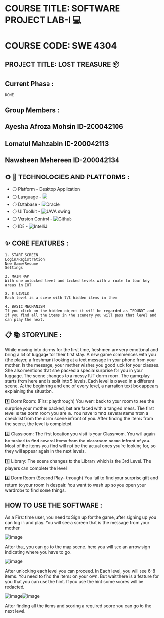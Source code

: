 
# COURSE TITLE: SOFTWARE PROJECT LAB-I :computer:
# COURSE CODE: SWE 4304
## PROJECT TITLE: LOST TREASURE  :package:

## Current Phase :
```
DONE
```

## Group Members :
 ## Ayesha Afroza Mohsin  ID-200042106

 ## Lomatul Mahzabin ID-200042113

 ## Nawsheen Mehereen ID-200042134

 

## :gear: :wrench: TECHNOLOGIES AND PLATFORMS :
* :white_circle:  Platform   - Desktop Application
* :white_circle:  Language   -  ![](https://img.shields.io/badge/Java-ED8B00?style=for-the-badge&logo=java&logoColor=white)
* :white_circle:  Database   - ![Oracle](https://img.shields.io/badge/Oracle-F80000?style=for-the-badge&logo=Oracle&logoColor=white)
* :white_circle:  UI Toolkit - ![JAVA swing](https://img.shields.io/badge/JAVASwing-0082C9?style=for-the-badge&logo=Ne&logoColor=brightgreen)
* :white_circle:  Version Control - ![Github](https://img.shields.io/badge/GitHub-108000?style=for-the-badge&logo=github&logoColor=white)
* :white_circle:  IDE        - ![IntelliJ](https://img.shields.io/badge/IntelliJ_IDEA-000000.svg?style=for-the-badge&logo=intellij-idea&logoColor=white)


 


 ##  :sparkles: CORE FEATURES : 
 ```
 1. START SCREEN
 Login/Registration
 New Game/Resume 
 Settings
 ```
 ```
 2. MAIN MAP
 With one unlocked level and Locked levels with a route to tour key areas in IUT
 ```
 ```
 3. 5 LEVELS
 Each level is a scene with 7/8 hidden items in them
 ```
 ```
 4. BASIC MECHANISM 
 If you click on the hidden object it will be regarded as “FOUND” and if you find all the items in the scenery you will pass that level and can play the next.
 ```

## :clipboard: :books: STORYLINE :
While moving into dorms for the first time, freshmen are very emotional and bring a lot of luggage for their first stay. A new game commences with you (the player, a freshman) looking at a text message in your phone from your mother. In the message, your mother wishes you good luck for your classes. She also mentions that she packed a special surprise for you in your luggage. The scene changes to a messy IUT dorm room. The gameplay starts from here and is split into 5 levels. Each level is played in a different scene. At the beginning and end of every level, a narration text box appears explaining the situation.

:one: Dorm Room:  (First playthrough) You went back to your room to see the surprise your mother packed, but are faced with a tangled mess. The first level is the dorm room you are in. You have to find several items from a checklist from the dorm scene infront of you. After finding the items from the scene, the level is completed.

:two: Classroom: The first location you visit is your Classroom. You will again be tasked to find several Items from the classroom scene infront of you. Most of the items you find will not be the actual ones you’re looking for, so they will appear again in the next levels.

:three: Library:  The scene changes to the Library which is the 3rd Level. The players can complete the level 

:four: Dorm Room (Second Play- through) You fail to find your surprise gift and return to your room in despair. You want to wash up so you open your wardrobe to find some things.
 
 
 ## HOW TO USE THE SOFTWARE :
 
As a First time user, you need to Sign up for the game, after signing up you can log in and play. 
You will see a screen that is the message from your mother 

![image](https://user-images.githubusercontent.com/90206489/209766860-c659fd37-f60b-480c-bad3-263989290cb7.png)


After that, you can go to the map scene. here you will see an arrow sign indicating where you have to go. 

![image](https://user-images.githubusercontent.com/90206489/209767362-be14ea93-989f-409f-b4ce-2c823d38fada.png)


After unlocking each level you can proceed.
In Each level, you will see 6-8 items. You need to find the items on your own. But wait there is a feature for you that you can use the hint. If you use the hint some scores will be redacted.

![image](https://user-images.githubusercontent.com/90206489/209767589-46f4e932-180e-40d4-a9aa-0aae4f891ecc.png)![image](https://user-images.githubusercontent.com/90206489/209767688-09a6c0ef-0129-441f-831e-8ace1f23b2c9.png)

After finding all the items and scoring a required score you can go to the next level.




